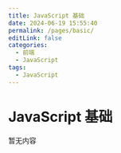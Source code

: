 ```yaml
---
title: JavaScript 基础
date: 2024-06-19 15:55:40
permalink: /pages/basic/
editLink: false
categories:
  - 前端
  - JavaScript
tags:
  - JavaScript
---
```


# JavaScript 基础

暂无内容
